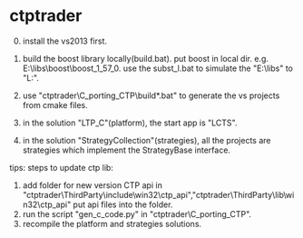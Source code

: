 # ctptrader

0. install the vs2013 first.

1. build the boost library locally(build.bat). put boost in local dir. 
    e.g. E:\libs\boost\boost_1_57_0. 
use the subst_l.bat to simulate the "E:\libs" to "L:".

2. use "ctptrader\C_porting_CTP\build\*.bat" to generate the vs projects from cmake files.

3. in the solution "LTP_C"(platform), the start app is "LCTS".

4. in the solution "StrategyCollection"(strategies), all the projects are strategies which implement the StrategyBase interface.

tips:
   steps to update ctp lib:
   1. add folder for new version CTP api in "ctptrader\ThirdParty\include\win32\ctp_api","ctptrader\ThirdParty\lib\win32\ctp_api"
      put api files into the folder.
   2. run the script "gen_c_code.py" in "ctptrader\C_porting_CTP".
   3. recompile the platform and strategies solutions.
